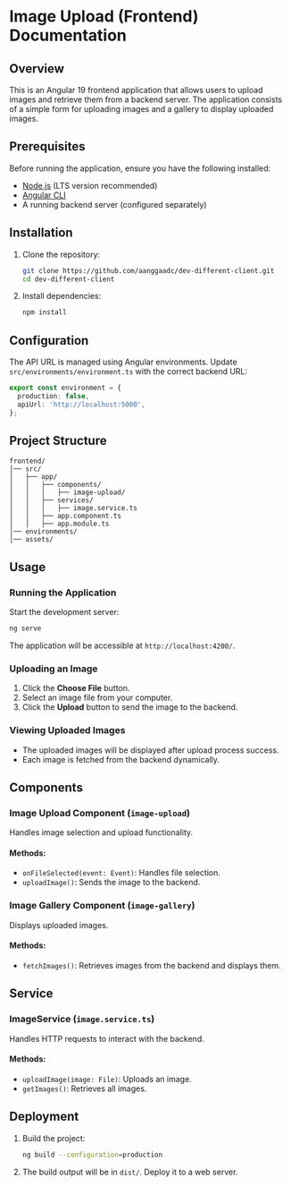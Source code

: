 # Image Upload (Frontend) Documentation

## Overview
This is an Angular 19 frontend application that allows users to upload images and retrieve them from a backend server. The application consists of a simple form for uploading images and a gallery to display uploaded images.

## Prerequisites
Before running the application, ensure you have the following installed:
- [Node.js](https://nodejs.org/) (LTS version recommended)
- [Angular CLI](https://angular.io/cli)
- A running backend server (configured separately)

## Installation
1. Clone the repository:
   ```sh
   git clone https://github.com/aanggaadc/dev-different-client.git
   cd dev-different-client
   ```
2. Install dependencies:
   ```sh
   npm install
   ```

## Configuration
The API URL is managed using Angular environments. Update `src/environments/environment.ts` with the correct backend URL:
```ts
export const environment = {
  production: false,
  apiUrl: 'http://localhost:5000',
};
```

## Project Structure
```
frontend/
│── src/
│   ├── app/
│   │   ├── components/
│   │   │   ├── image-upload/
│   │   ├── services/
│   │   │   ├── image.service.ts
│   │   ├── app.component.ts
│   │   ├── app.module.ts
│── environments/
│── assets/
```

## Usage
### Running the Application
Start the development server:
```sh
ng serve
```
The application will be accessible at `http://localhost:4200/`.

### Uploading an Image
1. Click the **Choose File** button.
2. Select an image file from your computer.
3. Click the **Upload** button to send the image to the backend.

### Viewing Uploaded Images
- The uploaded images will be displayed after upload process success.
- Each image is fetched from the backend dynamically.

## Components
### Image Upload Component (`image-upload`)
Handles image selection and upload functionality.
#### Methods:
- `onFileSelected(event: Event)`: Handles file selection.
- `uploadImage()`: Sends the image to the backend.

### Image Gallery Component (`image-gallery`)
Displays uploaded images.
#### Methods:
- `fetchImages()`: Retrieves images from the backend and displays them.

## Service
### ImageService (`image.service.ts`)
Handles HTTP requests to interact with the backend.
#### Methods:
- `uploadImage(image: File)`: Uploads an image.
- `getImages()`: Retrieves all images.

## Deployment
1. Build the project:
   ```sh
   ng build --configuration=production
   ```
2. The build output will be in `dist/`. Deploy it to a web server.

